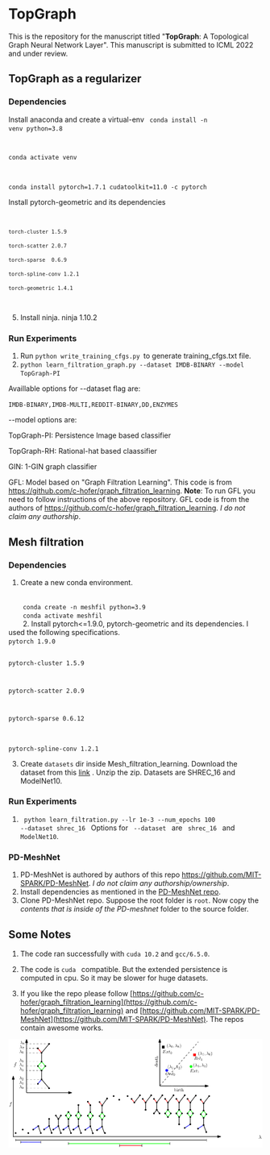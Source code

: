 # TopGraph

This is the repository for the manuscript titled "**TopGraph**: A Topological Graph Neural Network Layer". This manuscript is submitted to ICML 2022 and under review.

## TopGraph as a regularizer

### Dependencies
Install anaconda and create a virtual-env
<code>
conda install -n venv python=3.8

conda activate venv

conda install pytorch=1.7.1 cudatoolkit=11.0 -c pytorch
</code>

Install pytorch-geometric and its dependencies
<code>

	torch-cluster 1.5.9
	
	torch-scatter 2.0.7 
	
	torch-sparse  0.6.9 
	
	torch-spline-conv 1.2.1

	torch-geometric 1.4.1

</code>

5. Install ninja. 
    ninja 1.10.2
    

### Run Experiments
1. Run <code>python write_training_cfgs.py </code>to generate training_cfgs.txt file.
2. <code>python learn_filtration_graph.py --dataset IMDB-BINARY --model TopGraph-PI</code>

Availlable options for --dataset flag are:

<code>IMDB-BINARY,IMDB-MULTI,REDDIT-BINARY,DD,ENZYMES</code>

--model options are:

TopGraph-PI: Persistence Image based classifier

TopGraph-RH: Rational-hat based claassifier

GIN: 1-GIN graph classifier

GFL: Model based on "Graph Filtration Learning". This code is from https://github.com/c-hofer/graph_filtration_learning. **Note**: To run GFL you need to follow instructions of the above repository. GFL code is from the authors of https://github.com/c-hofer/graph_filtration_learning. *I do not claim any authorship*. 


## Mesh filtration 

### Dependencies
1. Create a new conda environment.
<code>
	conda create -n meshfil python=3.9
	conda activate meshfil
	</code>
2. Install pytorch<=1.9.0, pytorch-geometric and its dependencies. I used the following specifications. 
<code>
pytorch 1.9.0

pytorch-cluster 1.5.9 

pytorch-scatter 2.0.9 

pytorch-sparse  0.6.12 

pytorch-spline-conv 1.2.1
</code>

3. Create <code>datasets</code> dir inside Mesh_filtration_learning. Download the dataset from this [link](https://www.dropbox.com/sh/0qa1qiwx41bwubc/AAB6tECbx-bNuA4m6T7fu4rZa) . Unzip the zip. Datasets are SHREC_16 and ModelNet10.

### Run Experiments 
1. <code> python learn_filtration.py --lr 1e-3 --num_epochs 100 --dataset shrec_16 </code>
Options for <code> --dataset </code> are <code> shrec_16 </code> and <code> ModelNet10</code>.

### PD-MeshNet
1. PD-MeshNet is authored by authors of this repo https://github.com/MIT-SPARK/PD-MeshNet. *I do not claim any authorship/ownership*. 
2. Install dependencies as mentioned in the [PD-MeshNet repo](https://github.com/MIT-SPARK/PD-MeshNet). 
3. Clone PD-MeshNet repo. Suppose the root folder is <code>root</code>. Now copy the *contents that is inside of the PD-meshnet* folder to the source folder. 

## Some Notes
1. The code ran successfully with <code>cuda 10.2</code> and <code>gcc/6.5.0</code>.
2. The code is <code>cuda </code> compatible. But the extended persistence is computed in cpu. So it may be slower for huge datasets.

3. If you like the repo please follow [https://github.com/c-hofer/graph_filtration_learning](https://github.com/c-hofer/graph_filtration_learning) and [https://github.com/MIT-SPARK/PD-MeshNet](https://github.com/MIT-SPARK/PD-MeshNet). The repos contain awesome works.

![alt text][id]  
  
[id]: ./extended_perscombined.png "Title"